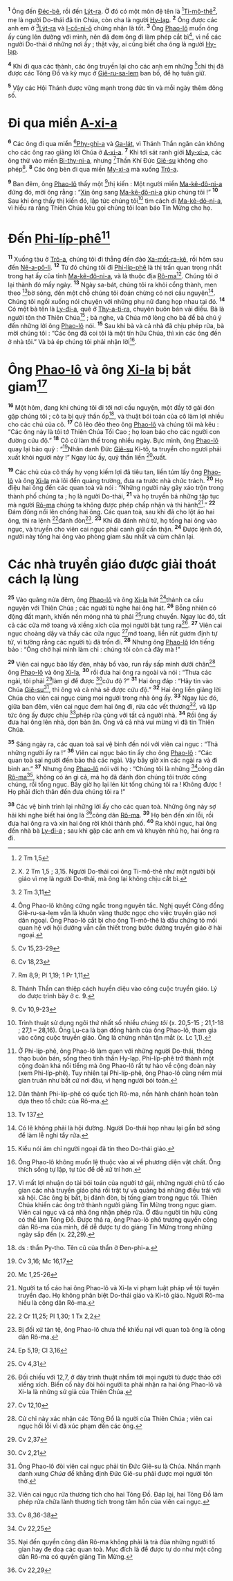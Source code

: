<sup><b>1</b></sup> Ông đến [Đéc-bê](), rồi đến [Lýt-ra](). Ở đó có một môn đệ tên là [^1@-8d109aba-23c2-4f0f-b94c-6555ceed67ba][Ti-mô-thê]()[^1-8d109aba-23c2-4f0f-b94c-6555ceed67ba], mẹ là người Do-thái đã tin Chúa, còn cha là người [Hy-lạp](). <sup><b>2</b></sup> Ông được các anh em ở [^2@-8d109aba-23c2-4f0f-b94c-6555ceed67ba][Lýt-ra]() và [I-cô-ni-ô]() chứng nhận là tốt. <sup><b>3</b></sup> Ông [Phao-lô]() muốn ông ấy cùng lên đường với mình, nên đã đem ông đi làm phép cắt bì[^2-8d109aba-23c2-4f0f-b94c-6555ceed67ba], vì nể các người Do-thái ở những nơi ấy ; thật vậy, ai cũng biết cha ông là người [Hy-lạp]().

<sup><b>4</b></sup> Khi đi qua các thành, các ông truyền lại cho các anh em những [^3@-8d109aba-23c2-4f0f-b94c-6555ceed67ba]chỉ thị đã được các Tông Đồ và kỳ mục ở [Giê-ru-sa-lem]() ban bố, để họ tuân giữ.

<sup><b>5</b></sup> Vậy các Hội Thánh được vững mạnh trong đức tin và mỗi ngày thêm đông số.


# Đi qua miền [A-xi-a]()
<sup><b>6</b></sup> Các ông đi qua miền [^4@-8d109aba-23c2-4f0f-b94c-6555ceed67ba][Phy-ghi-a]() và [Ga-lát](), vì Thánh Thần ngăn cản không cho các ông rao giảng lời Chúa ở [A-xi-a](). <sup><b>7</b></sup> Khi tới sát ranh giới [My-xi-a](), các ông thử vào miền [Bi-thy-ni-a](), nhưng [^5@-8d109aba-23c2-4f0f-b94c-6555ceed67ba]Thần Khí Đức [Giê-su]() không cho phép[^3-8d109aba-23c2-4f0f-b94c-6555ceed67ba]. <sup><b>8</b></sup> Các ông bèn đi qua miền [My-xi-a]() mà xuống [Trô-a]().

<sup><b>9</b></sup> Ban đêm, ông [Phao-lô]() thấy một [^6@-8d109aba-23c2-4f0f-b94c-6555ceed67ba]thị kiến : Một người miền [Ma-kê-đô-ni-a]() đứng đó, mời ông rằng : “[Xin]() ông sang [Ma-kê-đô-ni-a]() giúp chúng tôi !” <sup><b>10</b></sup> Sau khi ông thấy thị kiến đó, lập tức chúng tôi[^4-8d109aba-23c2-4f0f-b94c-6555ceed67ba] tìm cách đi [Ma-kê-đô-ni-a](), vì hiểu ra rằng Thiên Chúa kêu gọi chúng tôi loan báo Tin Mừng cho họ.


# Đến [Phi-líp-phê]()[^5-8d109aba-23c2-4f0f-b94c-6555ceed67ba]
<sup><b>11</b></sup> Xuống tàu ở [Trô-a](), chúng tôi đi thẳng đến đảo [Xa-mốt-ra-kê](), rồi hôm sau đến [Nê-a-pô-li](). <sup><b>12</b></sup> Từ đó chúng tôi đi [Phi-líp-phê]() là thị trấn quan trọng nhất trong hạt ấy của tỉnh [Ma-kê-đô-ni-a](), và là thuộc địa [Rô-ma]()[^6-8d109aba-23c2-4f0f-b94c-6555ceed67ba]. Chúng tôi ở lại thành đó mấy ngày. <sup><b>13</b></sup> Ngày sa-bát, chúng tôi ra khỏi cổng thành, men theo [^7@-8d109aba-23c2-4f0f-b94c-6555ceed67ba]bờ sông, đến một chỗ chúng tôi đoán chừng có nơi cầu nguyện[^7-8d109aba-23c2-4f0f-b94c-6555ceed67ba]. Chúng tôi ngồi xuống nói chuyện với những phụ nữ đang họp nhau tại đó. <sup><b>14</b></sup> Có một bà tên là [Ly-đi-a](), quê ở [Thy-a-ti-ra](), chuyên buôn bán vải điều. Bà là người tôn thờ Thiên Chúa[^8-8d109aba-23c2-4f0f-b94c-6555ceed67ba] ; bà nghe, và Chúa mở lòng cho bà để bà chú ý đến những lời ông [Phao-lô]() nói. <sup><b>15</b></sup> Sau khi bà và cả nhà đã chịu phép rửa, bà mời chúng tôi : “Các ông đã coi tôi là một tín hữu Chúa, thì xin các ông đến ở nhà tôi.” Và bà ép chúng tôi phải nhận lời[^9-8d109aba-23c2-4f0f-b94c-6555ceed67ba].


# Ông [Phao-lô]() và ông [Xi-la]() bị bắt giam[^10-8d109aba-23c2-4f0f-b94c-6555ceed67ba]
<sup><b>16</b></sup> Một hôm, đang khi chúng tôi đi tới nơi cầu nguyện, một đầy tớ gái đón gặp chúng tôi ; cô ta bị quỷ thần ốp[^11-8d109aba-23c2-4f0f-b94c-6555ceed67ba], và thuật bói toán của cô làm lợi nhiều cho các chủ của cô. <sup><b>17</b></sup> Cô lẽo đẽo theo ông [Phao-lô]() và chúng tôi mà kêu : “Các ông này là tôi tớ Thiên Chúa Tối Cao ; họ loan báo cho các người con đường cứu độ.” <sup><b>18</b></sup> Cô cứ làm thế trong nhiều ngày. Bực mình, ông [Phao-lô]() quay lại bảo quỷ : “[^8@-8d109aba-23c2-4f0f-b94c-6555ceed67ba]Nhân danh Đức [Giê-su]() Ki-tô, ta truyền cho ngươi phải xuất khỏi người này !” Ngay lúc ấy, quỷ thần liền [^9@-8d109aba-23c2-4f0f-b94c-6555ceed67ba]xuất.

<sup><b>19</b></sup> Các chủ của cô thấy hy vọng kiếm lợi đã tiêu tan, liền túm lấy ông [Phao-lô]() và ông [Xi-la]() mà lôi đến quảng trường, đưa ra trước nhà chức trách. <sup><b>20</b></sup> Họ điệu hai ông đến các quan toà và nói : “Những người này gây xáo trộn trong thành phố chúng ta ; họ là người Do-thái, <sup><b>21</b></sup> và họ truyền bá những tập tục mà người [Rô-ma]() chúng ta không được phép chấp nhận và thi hành[^12-8d109aba-23c2-4f0f-b94c-6555ceed67ba].” <sup><b>22</b></sup> Đám đông nổi lên chống hai ông. Các quan toà, sau khi đã cho lột áo hai ông, thì ra lệnh [^10@-8d109aba-23c2-4f0f-b94c-6555ceed67ba]đánh đòn[^13-8d109aba-23c2-4f0f-b94c-6555ceed67ba]. <sup><b>23</b></sup> Khi đã đánh nhừ tử, họ tống hai ông vào ngục, và truyền cho viên cai ngục phải canh giữ cẩn thận. <sup><b>24</b></sup> Được lệnh đó, người này tống hai ông vào phòng giam sâu nhất và cùm chân lại.


# Các nhà truyền giáo được giải thoát cách lạ lùng
<sup><b>25</b></sup> Vào quãng nửa đêm, ông [Phao-lô]() và ông [Xi-la]() hát [^11@-8d109aba-23c2-4f0f-b94c-6555ceed67ba]thánh ca cầu nguyện với Thiên Chúa ; các người tù nghe hai ông hát. <sup><b>26</b></sup> Bỗng nhiên có động đất mạnh, khiến nền móng nhà tù phải [^12@-8d109aba-23c2-4f0f-b94c-6555ceed67ba]rung chuyển. Ngay lúc đó, tất cả các cửa mở toang và xiềng xích của mọi người bật tung ra[^14-8d109aba-23c2-4f0f-b94c-6555ceed67ba]. <sup><b>27</b></sup> Viên cai ngục choàng dậy và thấy các cửa ngục [^13@-8d109aba-23c2-4f0f-b94c-6555ceed67ba]mở toang, liền rút gươm định tự tử, vì tưởng rằng các người tù đã trốn đi. <sup><b>28</b></sup> Nhưng ông [Phao-lô]() lớn tiếng bảo : “Ông chớ hại mình làm chi : chúng tôi còn cả đây mà !”

<sup><b>29</b></sup> Viên cai ngục bảo lấy đèn, nhảy bổ vào, run rẩy sấp mình dưới chân[^15-8d109aba-23c2-4f0f-b94c-6555ceed67ba] ông [Phao-lô]() và ông [Xi-la](), <sup><b>30</b></sup> rồi đưa hai ông ra ngoài và nói : “Thưa các ngài, tôi phải [^14@-8d109aba-23c2-4f0f-b94c-6555ceed67ba]làm gì để được [^15@-8d109aba-23c2-4f0f-b94c-6555ceed67ba]cứu độ ?” <sup><b>31</b></sup> Hai ông đáp : “Hãy tin vào Chúa [Giê-su]()[^16-8d109aba-23c2-4f0f-b94c-6555ceed67ba], thì ông và cả nhà sẽ được cứu độ.” <sup><b>32</b></sup> Hai ông liền giảng lời Chúa cho viên cai ngục cùng mọi người trong nhà ông ấy. <sup><b>33</b></sup> Ngay lúc đó, giữa ban đêm, viên cai ngục đem hai ông đi, rửa các vết thương[^17-8d109aba-23c2-4f0f-b94c-6555ceed67ba], và lập tức ông ấy được chịu [^16@-8d109aba-23c2-4f0f-b94c-6555ceed67ba]phép rửa cùng với tất cả người nhà. <sup><b>34</b></sup> Rồi ông ấy đưa hai ông lên nhà, dọn bàn ăn. Ông và cả nhà vui mừng vì đã tin Thiên Chúa.

<sup><b>35</b></sup> Sáng ngày ra, các quan toà sai vệ binh đến nói với viên cai ngục : “Thả những người ấy ra !” <sup><b>36</b></sup> Viên cai ngục báo tin ấy cho ông [Phao-lô]() : “Các quan toà sai người đến bảo thả các ngài. Vậy bây giờ xin các ngài ra và đi bình an.” <sup><b>37</b></sup> Nhưng ông [Phao-lô]() nói với họ : “Chúng tôi là những [^17@-8d109aba-23c2-4f0f-b94c-6555ceed67ba]công dân [Rô-ma]()[^18-8d109aba-23c2-4f0f-b94c-6555ceed67ba], không có án gì cả, mà họ đã đánh đòn chúng tôi trước công chúng, rồi tống ngục. Bây giờ họ lại lén lút tống chúng tôi ra ! Không được ! Họ phải đích thân đến đưa chúng tôi ra !”

<sup><b>38</b></sup> Các vệ binh trình lại những lời ấy cho các quan toà. Những ông này sợ hãi khi nghe biết hai ông là [^18@-8d109aba-23c2-4f0f-b94c-6555ceed67ba]công dân [Rô-ma](). <sup><b>39</b></sup> Họ bèn đến xin lỗi, rồi đưa hai ông ra và xin hai ông rời khỏi thành phố. <sup><b>40</b></sup> Ra khỏi ngục, hai ông đến nhà bà [Ly-đi-a]() ; sau khi gặp các anh em và khuyên nhủ họ, hai ông ra đi.

[^1-8d109aba-23c2-4f0f-b94c-6555ceed67ba]: X. 2 Tm 1,5 ; 3,15. Người Do-thái coi ông Ti-mô-thê như một người bội giáo vì mẹ là người Do-thái, mà ông lại không chịu cắt bì.
[^2-8d109aba-23c2-4f0f-b94c-6555ceed67ba]: Ông Phao-lô không cứng ngắc trong nguyên tắc. Nghị quyết Công đồng Giê-ru-sa-lem vẫn là khuôn vàng thước ngọc cho việc truyền giáo nơi dân ngoại. Ông Phao-lô cắt bì cho ông Ti-mô-thê là dấu chứng tỏ mối quan hệ với hội đường vẫn cần thiết trong bước đường truyền giáo ở hải ngoại.
[^3-8d109aba-23c2-4f0f-b94c-6555ceed67ba]: Thánh Thần can thiệp cách huyền diệu vào công cuộc truyền giáo. Lý do được trình bày ở c. 9.
[^4-8d109aba-23c2-4f0f-b94c-6555ceed67ba]: Trình thuật sử dụng ngôi thứ nhất số nhiều *chúng tôi* (x. 20,5-15 ; 21,1-18 ; 27,1 – 28,16). Ông Lu-ca là bạn đồng hành của ông Phao-lô, tham gia vào công cuộc truyền giáo. Ông là chứng nhân tận mắt (x. Lc 1,1).
[^5-8d109aba-23c2-4f0f-b94c-6555ceed67ba]: Ở Phi-líp-phê, ông Phao-lô làm quen với những người Do-thái, thông thạo buôn bán, sống theo tinh thần Hy-lạp. Phi-líp-phê trở thành một cộng đoàn khá nổi tiếng mà ông Phao-lô rất tự hào về cộng đoàn này (xem Phi-líp-phê). Tuy nhiên tại Phi-líp-phê, ông Phao-lô cũng nếm mùi gian truân như bất cứ nơi đâu, vì hạng người bói toán.
[^6-8d109aba-23c2-4f0f-b94c-6555ceed67ba]: Dân thành Phi-líp-phê có quốc tịch Rô-ma, nền hành chánh hoàn toàn dựa theo tổ chức của Rô-ma.
[^7-8d109aba-23c2-4f0f-b94c-6555ceed67ba]: Có lẽ không phải là hội đường. Người Do-thái họp nhau lại gần bờ sông để làm lễ nghi tẩy rửa.
[^8-8d109aba-23c2-4f0f-b94c-6555ceed67ba]: Kiểu nói ám chỉ người ngoại đã tin theo Do-thái giáo.
[^9-8d109aba-23c2-4f0f-b94c-6555ceed67ba]: Ông Phao-lô không muốn lệ thuộc vào ai về phương diện vật chất. Ông thích sống tự lập, tự túc để dễ xử trí hơn.
[^10-8d109aba-23c2-4f0f-b94c-6555ceed67ba]: Vì mất lợi nhuận do tài bói toán của người tớ gái, những người chủ tố cáo gian các nhà truyền giáo phá rối trật tự và quảng bá những điều trái với xã hội. Các ông bị bắt, bị đánh đòn, bị tống giam trong ngục tối. Thiên Chúa khiến các ông trở thành người giảng Tin Mừng trong ngục giam. Viên cai ngục và cả nhà ông nhận phép rửa. Ở đâu người tín hữu cũng có thể làm Tông Đồ. Được thả ra, ông Phao-lô phô trương quyền công dân Rô-ma của mình, để dễ được tự do giảng Tin Mừng trong những ngày sắp đến (x. 22,29).
[^11-8d109aba-23c2-4f0f-b94c-6555ceed67ba]: ds : thần Py-tho. Tên cũ của thần ở Đen-phi-a.
[^12-8d109aba-23c2-4f0f-b94c-6555ceed67ba]: Người ta tố cáo hai ông Phao-lô và Xi-la vi phạm luật pháp về tội tuyên truyền đạo. Họ không phân biệt Do-thái giáo và Ki-tô giáo. Người Rô-ma hiểu là công dân Rô-ma.
[^13-8d109aba-23c2-4f0f-b94c-6555ceed67ba]: Bị đối xử tàn tệ, ông Phao-lô chưa thể khiếu nại với quan toà ông là công dân Rô-ma.
[^14-8d109aba-23c2-4f0f-b94c-6555ceed67ba]: Đối chiếu với 12,7, ở đây trình thuật nhắm tới mọi người tù được tháo cởi xiềng xích. Biến cố này đòi hỏi người ta phải nhận ra hai ông Phao-lô và Xi-la là những sứ giả của Thiên Chúa.
[^15-8d109aba-23c2-4f0f-b94c-6555ceed67ba]: Cử chỉ này xác nhận các Tông Đồ là người của Thiên Chúa ; viên cai ngục hối lỗi vì đã xúc phạm đến các ông.
[^16-8d109aba-23c2-4f0f-b94c-6555ceed67ba]: Ông Phao-lô đòi viên cai ngục phải tin Đức Giê-su là Chúa. Nhấn mạnh danh xưng *Chúa* để khẳng định Đức Giê-su phải được mọi người tôn thờ.
[^17-8d109aba-23c2-4f0f-b94c-6555ceed67ba]: Viên cai ngục rửa thương tích cho hai Tông Đồ. Đáp lại, hai Tông Đồ làm phép rửa chữa lành thương tích trong tâm hồn của viên cai ngục.
[^18-8d109aba-23c2-4f0f-b94c-6555ceed67ba]: Nại đến quyền công dân Rô-ma không phải là trả đũa những người tố gian hay đe doạ các quan toà. Mục đích là để được tự do như một công dân Rô-ma có quyền giảng Tin Mừng.
[^1@-8d109aba-23c2-4f0f-b94c-6555ceed67ba]: 2 Tm 1,5
[^2@-8d109aba-23c2-4f0f-b94c-6555ceed67ba]: 2 Tm 3,11
[^3@-8d109aba-23c2-4f0f-b94c-6555ceed67ba]: Cv 15,23-29
[^4@-8d109aba-23c2-4f0f-b94c-6555ceed67ba]: Cv 18,23
[^5@-8d109aba-23c2-4f0f-b94c-6555ceed67ba]: Rm 8,9; Pl 1,19; 1 Pr 1,11
[^6@-8d109aba-23c2-4f0f-b94c-6555ceed67ba]: Cv 10,9-23
[^7@-8d109aba-23c2-4f0f-b94c-6555ceed67ba]: Tv 137
[^8@-8d109aba-23c2-4f0f-b94c-6555ceed67ba]: Cv 3,16; Mc 16,17
[^9@-8d109aba-23c2-4f0f-b94c-6555ceed67ba]: Mc 1,25-26
[^10@-8d109aba-23c2-4f0f-b94c-6555ceed67ba]: 2 Cr 11,25; Pl 1,30; 1 Tx 2,2
[^11@-8d109aba-23c2-4f0f-b94c-6555ceed67ba]: Ep 5,19; Cl 3,16
[^12@-8d109aba-23c2-4f0f-b94c-6555ceed67ba]: Cv 4,31
[^13@-8d109aba-23c2-4f0f-b94c-6555ceed67ba]: Cv 12,10
[^14@-8d109aba-23c2-4f0f-b94c-6555ceed67ba]: Cv 2,37
[^15@-8d109aba-23c2-4f0f-b94c-6555ceed67ba]: Cv 2,21
[^16@-8d109aba-23c2-4f0f-b94c-6555ceed67ba]: Cv 8,36-38
[^17@-8d109aba-23c2-4f0f-b94c-6555ceed67ba]: Cv 22,25
[^18@-8d109aba-23c2-4f0f-b94c-6555ceed67ba]: Cv 22,29